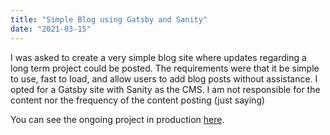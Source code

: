 ```yaml
---
title: "Simple Blog using Gatsby and Sanity"
date: "2021-03-15"
---
```


I was asked to create a very simple blog site where updates regarding a long term project could be posted. The requirements were that it be simple to use, fast to load, and allow users to add blog posts without assistance. I opted for a Gatsby site with Sanity as the CMS. I am not responsible for the content nor the frequency of the content posting (just saying)

You can see the ongoing project in production [here](https://hanahanparks.com/).
